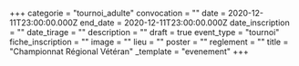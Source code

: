 +++
categorie = "tournoi_adulte"
convocation = ""
date = 2020-12-11T23:00:00.000Z
end_date = 2020-12-11T23:00:00.000Z
date_inscription = ""
date_tirage = ""
description = ""
draft = true
event_type = "tournoi"
fiche_inscription = ""
image = ""
lieu = ""
poster = ""
reglement = ""
title = "Championnat Régional Vétéran"
_template = "evenement"
+++

